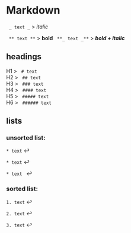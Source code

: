 # Markdown

 
``` _ text _``` 	    > _italic_

``` ** text **``` 	    > **bold**
``` **_ text _**```    > **_bold + italic_**    
## headings
H1 > ``` # text```  	    
H2 > ``` ## text```  
H3 > ``` ### text```  
H4 > ``` #### text```  
H5 > ``` ##### text```  
H6 > ``` ###### text```  

## lists

### unsorted list:
```* text``` :leftwards_arrow_with_hook:

```* text``` :leftwards_arrow_with_hook:

```* text ``` :leftwards_arrow_with_hook:

### sorted list:

```1. text``` :leftwards_arrow_with_hook:

```2. text``` :leftwards_arrow_with_hook:

```3. text``` :leftwards_arrow_with_hook: